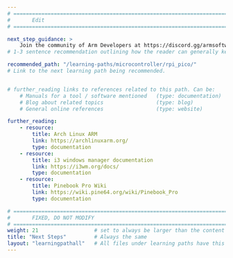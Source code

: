 ```yaml
---
# ================================================================================
#       Edit
# ================================================================================

next_step_guidance: >
    Join the community of Arm Developers at https://discord.gg/armsoftwaredev, https://arm.com/developerprogram, https://www.reddit.com/r/ArmSoftwareDev/, https://twitter.com/ArmSoftwareDev, https://youtube.com/c/ArmSoftwareDevelopers, https://github.com/armdeveloperecosystem, https://developer.arm.com/, and http://community.arm.com/
# 1-3 sentence recommendation outlining how the reader can generally keep learning about these topics, and a specific explanation of why the next step is being recommended.

recommended_path: "/learning-paths/microcontroller/rpi_pico/"
# Link to the next learning path being recommended.


# further_reading links to references related to this path. Can be:
    # Manuals for a tool / software mentioned   (type: documentation)
    # Blog about related topics                 (type: blog)
    # General online references                 (type: website) 

further_reading:
    - resource:
        title: Arch Linux ARM
        link: https://archlinuxarm.org/
        type: documentation
    - resource:
        title: i3 windows manager documentation
        link: https://i3wm.org/docs/
        type: documentation
    - resource:
        title: Pinebook Pro Wiki
        link: https://wiki.pine64.org/wiki/Pinebook_Pro
        type: documentation

# ================================================================================
#       FIXED, DO NOT MODIFY
# ================================================================================
weight: 21                  # set to always be larger than the content in this path, and one more than 'review'
title: "Next Steps"         # Always the same
layout: "learningpathall"   # All files under learning paths have this same wrapper
---
```

